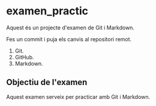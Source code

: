 # examen_practic

Aquest és un projecte d'examen de Git i Markdown.

Fes un commit i puja els canvis al repositori remot.

1. Git.
2. GitHub.
3. Markdown.

## Objectiu de l'examen

Aquest examen serveix per practicar amb Git i Markdown.

